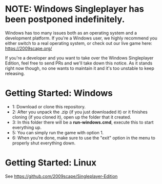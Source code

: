 # NOTE: Windows Singleplayer has been postponed indefinitely.

Windows has too many issues both as an operating system and a development platform. If you're a Windows user, we highly recommend you either switch to a real operating system, or check out our live game here: https://2009scape.org/

If you're a developer and you want to take over the Windows Singleplayer Edition, feel free to send PRs and we'll take down this notice. As it stands right now though, no one wants to maintain it and it's too unstable to keep releasing.


# Getting Started: Windows

* 1: Download or clone this repository.
* 2: After you unpack the .zip (if you just downloaded it) or it finishes cloning (if you cloned it), open up the folder that it created.
* 3: In this folder there will be a **run-windows.cmd**, execute this to start everything up.
* 5: You can simply run the game with option 1.
* 6: When you're done, make sure to use the "exit" option in the menu to properly shut everything down.

# Getting Started: Linux

See https://github.com/2009scape/Singleplayer-Edition

